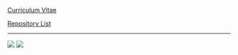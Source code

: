 [Curriculum Vitae](https://github.com/yuneg11/Curriculum-Vitae/blob/master/cv.pdf)

[Repository List](https://github.com/yuneg11/yuneg11/blob/master/RepositoryList.md)

---

<img align="center" src="https://github-readme-stats.vercel.app/api?username=yuneg11&show_icons=true&theme=graywhite&count_private=true&custom_title=GitHub%20Stats&disable_animations&hide_rank=true" /> <img align="center" src="https://github-readme-stats.vercel.app/api/top-langs/?username=yuneg11&custom_title=Languages&theme=graywhite&langs_count=8&layout=compact&hide=jupyter%20notebook" />
